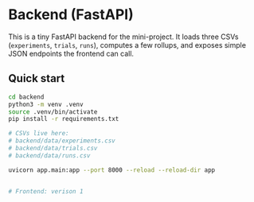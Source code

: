 

# Backend (FastAPI)  

This is a tiny FastAPI backend for the mini-project. It loads three CSVs (`experiments`, `trials`, `runs`), computes a few rollups, and exposes simple JSON endpoints the frontend can call. 

## Quick start

```bash
cd backend
python3 -m venv .venv
source .venv/bin/activate
pip install -r requirements.txt

# CSVs live here:
# backend/data/experiments.csv
# backend/data/trials.csv
# backend/data/runs.csv

uvicorn app.main:app --port 8000 --reload --reload-dir app


# Frontend: verison 1